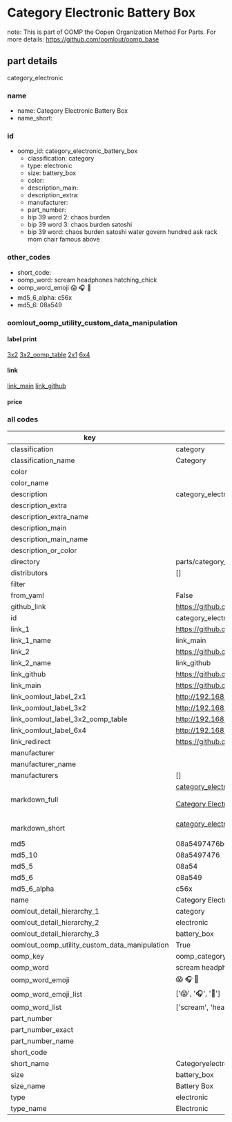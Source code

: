 # Category Electronic Battery Box  

note: This is part of OOMP the Oopen Organization Method For Parts. For more details: https://github.com/oomlout/oomp_base

##  part details
  



category_electronic



### name
* name: Category Electronic Battery Box
* name_short: 
### id
* oomp_id: category_electronic_battery_box
  * classification: category
  * type: electronic
  * size: battery_box
  * color: 
  * description_main: 
  * description_extra: 
  * manufacturer: 
  * part_number: 
  * bip 39 word 2: chaos burden
  * bip 39 word 3: chaos burden satoshi
  * bip 39 word: chaos burden satoshi water govern hundred ask rack mom chair famous above

### other_codes
* short_code: 
* oomp_word: scream headphones hatching_chick
* oomp_word_emoji :scream: :headphones: :hatching_chick:
* md5_6_alpha: c56x
* md5_6: 08a549






### oomlout_oomp_utility_custom_data_manipulation
#### label print
[3x2](http://192.168.1.245:1112/?label=oomp%20c56x)
[3x2_oomp_table](http://192.168.1.108:1112/?label=oomp%20c56x)
[2x1](http://192.168.1.242:1112/?label=oomp%20c56x)
[6x4](http://192.168.1.55:1112/?label=oomp%20c56x)    

#### link

[link_main](https://github.com/oomlout/oomlout_oomp_version_1_messy/tree/main/parts/category_electronic_battery_box) [link_github](https://github.com/oomlout/oomlout_oomp_version_1_messy/tree/main/parts/category_electronic_battery_box)                             

#### price







### all codes 
| key | value |  
| --- | --- |  
| classification | category |  
| classification_name | Category |  
| color |  |  
| color_name |  |  
| description | category_electronic |  
| description_extra |  |  
| description_extra_name |  |  
| description_main |  |  
| description_main_name |  |  
| description_or_color |   |  
| directory | parts/category_electronic_battery_box |  
| distributors | [] |  
| filter |  |  
| from_yaml | False |  
| github_link | https://github.com/oomlout/oomlout_oomp_part_src/tree/main/parts/category_electronic_battery_box |  
| id | category_electronic_battery_box |  
| link_1 | https://github.com/oomlout/oomlout_oomp_version_1_messy/tree/main/parts/category_electronic_battery_box |  
| link_1_name | link_main |  
| link_2 | https://github.com/oomlout/oomlout_oomp_version_1_messy/tree/main/parts/category_electronic_battery_box |  
| link_2_name | link_github |  
| link_github | https://github.com/oomlout/oomlout_oomp_version_1_messy/tree/main/parts/category_electronic_battery_box |  
| link_main | https://github.com/oomlout/oomlout_oomp_version_1_messy/tree/main/parts/category_electronic_battery_box |  
| link_oomlout_label_2x1 | http://192.168.1.242:1112/?label=oomp%20c56x |  
| link_oomlout_label_3x2 | http://192.168.1.245:1112/?label=oomp%20c56x |  
| link_oomlout_label_3x2_oomp_table | http://192.168.1.108:1112/?label=oomp%20c56x |  
| link_oomlout_label_6x4 | http://192.168.1.55:1112/?label=oomp%20c56x |  
| link_redirect | https://github.com/oomlout/oomlout_oomp_version_1_messy/tree/main/parts/category_electronic_battery_box |  
| manufacturer |  |  
| manufacturer_name |  |  
| manufacturers | [] |  
| markdown_full | [category_electronic_battery_box](none)<br>[](none)<br>[Category Electronic Battery Box](none)<br><br> |  
| markdown_short | [category_electronic_battery_box](none)<br><br> |  
| md5 | 08a5497476b081a9bcb28f7d7ec7a132 |  
| md5_10 | 08a5497476 |  
| md5_5 | 08a54 |  
| md5_6 | 08a549 |  
| md5_6_alpha | c56x |  
| name | Category Electronic Battery Box |  
| oomlout_detail_hierarchy_1 | category |  
| oomlout_detail_hierarchy_2 | electronic |  
| oomlout_detail_hierarchy_3 | battery_box |  
| oomlout_oomp_utility_custom_data_manipulation | True |  
| oomp_key | oomp_category_electronic_battery_box |  
| oomp_word | scream headphones hatching_chick |  
| oomp_word_emoji | :scream: :headphones: :hatching_chick: |  
| oomp_word_emoji_list | [':scream:', ':headphones:', ':hatching_chick:'] |  
| oomp_word_list | ['scream', 'headphones', 'hatching_chick'] |  
| part_number |  |  
| part_number_exact |  |  
| part_number_name |  |  
| short_code |  |  
| short_name | Categoryelectronic |  
| size | battery_box |  
| size_name | Battery Box |  
| type | electronic |  
| type_name | Electronic |  
